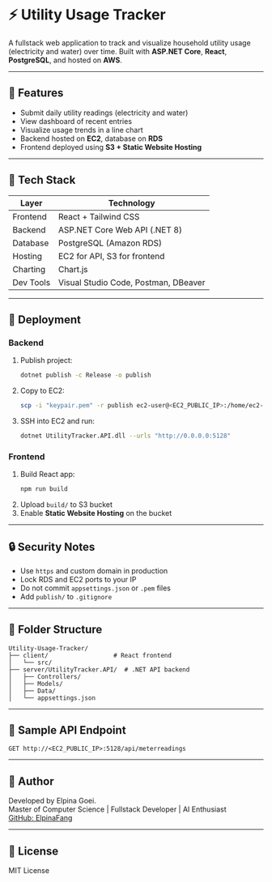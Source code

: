 # ⚡ Utility Usage Tracker

A fullstack web application to track and visualize household utility usage (electricity and water) over time. Built with **ASP.NET Core**, **React**, **PostgreSQL**, and hosted on **AWS**.

---

## 🔧 Features

- Submit daily utility readings (electricity and water)
- View dashboard of recent entries
- Visualize usage trends in a line chart
- Backend hosted on **EC2**, database on **RDS**
- Frontend deployed using **S3 + Static Website Hosting**

---

## 🧱 Tech Stack

| Layer     | Technology                        |
|-----------|------------------------------------|
| Frontend  | React + Tailwind CSS               |
| Backend   | ASP.NET Core Web API (.NET 8)      |
| Database  | PostgreSQL (Amazon RDS)            |
| Hosting   | EC2 for API, S3 for frontend       |
| Charting  | Chart.js                           |
| Dev Tools | Visual Studio Code, Postman, DBeaver |

---

## 🚀 Deployment

### Backend
1. Publish project:
   ```bash
   dotnet publish -c Release -o publish
   ```
2. Copy to EC2:
   ```bash
   scp -i "keypair.pem" -r publish ec2-user@<EC2_PUBLIC_IP>:/home/ec2-user/utilitytracker-api
   ```
3. SSH into EC2 and run:
   ```bash
   dotnet UtilityTracker.API.dll --urls "http://0.0.0.0:5128"
   ```

### Frontend
1. Build React app:
   ```bash
   npm run build
   ```
2. Upload `build/` to S3 bucket
3. Enable **Static Website Hosting** on the bucket

---

## 🔒 Security Notes

- Use `https` and custom domain in production
- Lock RDS and EC2 ports to your IP
- Do not commit `appsettings.json` or `.pem` files
- Add `publish/` to `.gitignore`

---

## 📂 Folder Structure

```
Utility-Usage-Tracker/
├── client/                  # React frontend
│   └── src/
├── server/UtilityTracker.API/  # .NET API backend
│   ├── Controllers/
│   ├── Models/
│   ├── Data/
│   └── appsettings.json
```

---

## 🧪 Sample API Endpoint

```
GET http://<EC2_PUBLIC_IP>:5128/api/meterreadings
```

---

## 🙋 Author

Developed by Elpina Goei.  
Master of Computer Science | Fullstack Developer | AI Enthusiast  
[GitHub: ElpinaFang](https://github.com/ElpinaFang)

---

## 📝 License

MIT License